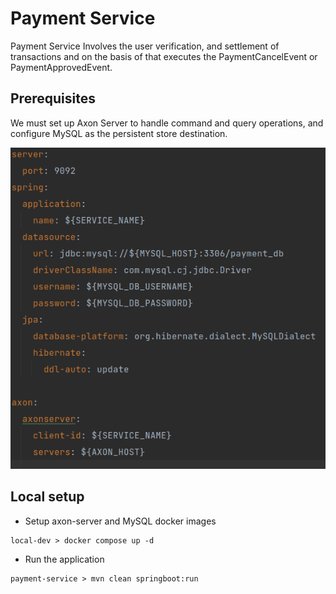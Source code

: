 # Payment Service
Payment Service Involves the user verification, and settlement of transactions and on the basis of that executes the PaymentCancelEvent or PaymentApprovedEvent.

## Prerequisites
We must set up Axon Server to handle command and query operations, and configure MySQL as the persistent store destination.

![payment-application-config.png](../documentation/payment-application-config.png)

## Local setup
- Setup axon-server and MySQL docker images
```
local-dev > docker compose up -d
```
- Run the application
```
payment-service > mvn clean springboot:run 
```